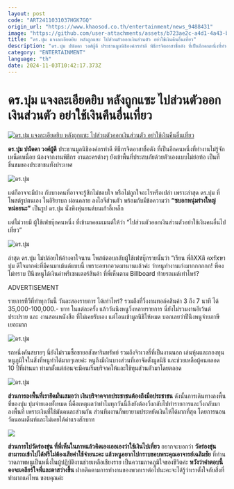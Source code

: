 ```yaml
---
layout: post
code: "ART2411031037HGK7GQ"
origin_url: "https://www.khaosod.co.th/entertainment/news_9488431"
image: "https://github.com/user-attachments/assets/b723ae2c-a4d1-4a43-b2d0-5c0a0f0a7c97"
title: "ดร.บุ๋ม แจงละเอียดยิบ หลังถูกแซะ ไปส่วนตัวออกเงินส่วนตัว อย่าใช้เงินคืนอื่นเที่ยว"
description: "ดร.บุ๋ม ปนัดดา วงศ์ผู้ดี ประธานมูลนิธิองค์กรทำดี พิธีกรจิตอาสาชื่อดัง ที่เป็นอีกคนหนึ่งที่ทำงานไม่รู้จักเหน็ดเหนื่อย น้องจากงานพิธีกร งานละครต่างๆ"
category: "ENTERTAINMENT"
language: "th"
date: 2024-11-03T10:42:17.373Z
---
```


# ดร.บุ๋ม แจงละเอียดยิบ หลังถูกแซะ ไปส่วนตัวออกเงินส่วนตัว อย่าใช้เงินคืนอื่นเที่ยว

[![ดร.บุ๋ม แจงละเอียดยิบ หลังถูกแซะ ไปส่วนตัวออกเงินส่วนตัว อย่าใช้เงินคืนอื่นเที่ยว](https://www.khaosod.co.th/wpapp/uploads/2024/11/boom031167-3.jpg "ดร.บุ๋ม แจงละเอียดยิบ หลังถูกแซะ ไปส่วนตัวออกเงินส่วนตัว อย่าใช้เงินคืนอื่นเที่ยว")](https://www.khaosod.co.th/wpapp/uploads/2024/11/boom031167-3.jpg)

**ดร.บุ๋ม ปนัดดา วงศ์ผู้ดี** ประธานมูลนิธิองค์กรทำดี พิธีกรจิตอาสาชื่อดัง ที่เป็นอีกคนหนึ่งที่ทำงานไม่รู้จักเหน็ดเหนื่อย น้องจากงานพิธีกร งานละครต่างๆ ยังเข้าพื้นที่ประสบภัยด้วยตัวเองแบบไม่ย่อท้อ เป็นที่ชื่นชมของประชาชนทั่งประเทศ

![ดร.บุ๋ม](https://www.khaosod.co.th/wpapp/uploads/2024/11/boom031167-10.jpg)

แต่ก็อาจจะมีบ้าง กับบางคนที่อาจจะรู้สึกไม่ชอบใจ หรือไม่ถูกใจอะไรหรือเปล่า เพราะล่าสุด ดร.บุ๋ม ที่โพสต์รูปตนเอง ในอิริยาบถ ผ่อนคลาย ลงไอจีส่วนตัว พร้อมกับมีข้อความว่า **“ซบอกหนุ่มร่างใหญ่หน่อยนะ”** เป็นรูป ดร.บุ๋ม นั่งพิงหุ่นยนต์บนเก้าอี้เหล็ก

แต่ไม่วายมี ผู้ใช้เฟซบุ๊กคนหนึ่ง ที่เข้ามาคอมเมนต์ให้ว่า “ไปส่วนตัวออกเงินส่วนตัวอย่าใช้เงินคนอื่นไปเที่ยว”

![ดร.บุ๋ม](https://www.khaosod.co.th/wpapp/uploads/2024/11/boom031167-1.jpg)

ล่าสุด ดร.บุ๋ม ไม่ปล่อยให้ค้างคาใจนาน โพสต์ตอบกลับผู้ใช้เฟซบุ๊กรายนั้นว่า “เรียน พี่กิXXติ คxรัxษา  
บุ๋ม ดีใจมากค่ะที่มีคนมาเม้นต์แบบนี้ เพราะอยากอวดมานานแล้วค่ะ ว่าหนูทำงานเก่งมากกกกกก! พี่คงไม่ทราบ ปีนึงหนูได้เงินค่าพรีเซนเตอร์สินค้า ที่พี่เห็นตาม Billboard ท้ายรถเมล์เท่าไหร่?

ADVERTISEMENT

รายการทีวีที่ทำทุกวันนี้ วันละสองรายการ ได้เท่าไหร่? รวมถึงที่วิ่งงานทอล์คสินค้า 3 ถึง 7 นาที ได้ 35,000-100,000.- บาท ในแต่ละครั้ง แล้ววันนึงหนูวิ่งหลายรายการ นี่ยังไม่รวมงานอีเว้นต์ประปราย และ งานสอนหนังสือ ที่ไม่เคยรับเอง แต่โอนเข้ามูลนิธิให้หมด บอกเลยว่าปีนึงหนูจ่ายภาษีเยอะมาก

![ดร.บุ๋ม](https://www.khaosod.co.th/wpapp/uploads/2024/11/boom031167-9.jpg)

รถหนึ่งคันสบายๆ นี่ยังไม่รวมซื้อขายอสังหาริมทรัพย์ รวมถึงจิวเวลรี่ที่เป็นงานนอก เล่นหุ้นและกองทุน หนูภูมิใจในสิ่งที่หนูทำได้มากๆเลยค่ะ หนูถึงมีเงินบางส่วนที่เอาจัดตั้งมูลนิธิ และช่วยเหลือผู้คนตลอด 10 ปีที่ผ่านมา ทำมาตั้งแต่ก่อนจะมีคนเริ่มบริจาคให้และใช้ทุนส่วนตัวมาโดยตลอด

![ดร.บุ๋ม](https://www.khaosod.co.th/wpapp/uploads/2024/11/boom031167-8.jpg)

**ส่วนการลงพื้นที่เรายึดมั่นเสมอว่า เงินบริจาคจากประชาชนต้องถึงมือประชาชน** ดังนั้นการเดินทางลงพื้นที่ของบุ๋ม บุ๋มจ่ายเองทั้งหมด นี่คือเหตุผลว่าทำไมทุกวันนี้ถึงยังต้องวิ่งกลับไปทำรายการและวิ่งกลับมาลงพื้นที่ เพราะเงินที่ใช้มันคนละส่วนกัน ส่วนทีมงานก็พยายามประหยัดเงินให้ได้มากที่สุด โดยการนอนวัดนอนเต็นท์และไม่เคยได้ค่าแรงสักบาท

![](https://www.khaosod.co.th/wpapp/uploads/2024/11/boom031167-5.jpg)

**ส่วนการไปวัดร่องขุ่น ที่พี่เห็นในภาพแล้วคิดเองเออเองว่าใช้เงินไปเที่ยว** อยากจะบอกว่า **วัดร่องขุ่นสามารถเข้าไปได้ฟรีไม่ต้องเสียค่าใช้จ่ายนะคะ แล้วหนูอยากไปกราบขอบพระคุณอาจารย์เฉลิมชัย** ที่ท่านวาดภาพหนูเป็นหนึ่งในผู้ปฏิบัติงานช่วยเหลือเชียงราย เป็นความภาคภูมิใจของชีวิตค่ะ **หวังว่าคำตอบนี้คงจะเคลียร์ใจพี่และตาสว่างขึ้น** ฝากติดตามการทำงานของพวกเราต่อไปนะคะจะได้รู้ว่าเราตั้งใจกับสิ่งที่ทำมากแค่ไหน ขอบคุณค่ะ